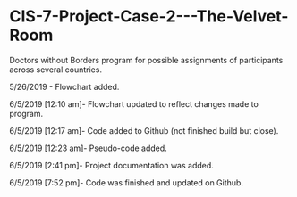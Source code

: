 # CIS-7-Project-Case-2---The-Velvet-Room
Doctors without Borders program for possible assignments of participants across several countries.

5/26/2019 - Flowchart added.

6/5/2019 [12:10 am]- Flowchart updated to reflect changes made to program.

6/5/2019 [12:17 am]- Code added to Github (not finished build but close).

6/5/2019 [12:23 am]- Pseudo-code added.

6/5/2019 [2:41 pm]- Project documentation was added.

6/5/2019 [7:52 pm]- Code was finished and updated on Github.
